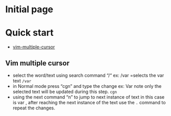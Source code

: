 # Initial page


Quick start
====

 * [vim-multiple-cursor](#vim-multiple-cursor)


## Vim multiple cursor 

- select the word/text using search command “/“ ex: /var =selects the var text
`/var`
- in Normal mode press “cgn” and type the change ex: Var note only the selected text will be updated during this step.
`cgn`
- using the next command “n” to jump to next instance of text in this case is var , after reaching the next instance of the text use the `.` command to repeat the changes.
